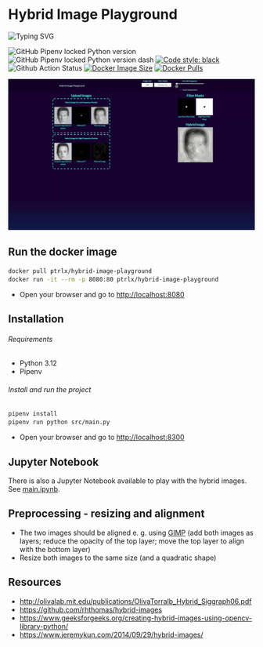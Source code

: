 # Hybrid Image Playground

![Typing SVG](https://readme-typing-svg.demolab.com?font=Jetbrains+Mono&pause=1000&width=435&lines=Play+with+hybrid+images;Create+your+own+one;Tweak+the+parameters;Understand+the+concept)

![GitHub Pipenv locked Python version](https://img.shields.io/github/pipenv/locked/python-version/ptrlx/hybrid-image-playground)
![GitHub Pipenv locked Python version dash](https://img.shields.io/github/pipenv/locked/dependency-version/ptrlx/hybrid-image-playground/dash)
[![Code style: black](https://img.shields.io/badge/code%20style-black-000000.svg)](https://github.com/psf/black)
![Github Action Status](https://img.shields.io/github/actions/workflow/status/ptrlx/hybrid-image-playground/build.yml)
[![Docker Image Size](https://img.shields.io/docker/image-size/ptrlx/hybrid-image-playground?label=Image%20Size&logo=docker)](https://hub.docker.com/r/ptrlx/hybrid-image-playground)
[![Docker Pulls](https://img.shields.io/docker/pulls/ptrlx/hybrid-image-playground?label=Pulls&logo=docker)](https://hub.docker.com/r/ptrlx/hybrid-image-playground)

![Demo](assets/demo.gif)

## Run the docker image

```bash
docker pull ptrlx/hybrid-image-playground
docker run -it --rm -p 8080:80 ptrlx/hybrid-image-playground
```

* Open your browser and go to <http://localhost:8080>

## Installation

###### Requirements

* Python 3.12
* Pipenv

###### Install and run the project

```bash
pipenv install
pipenv run python src/main.py
```

* Open your browser and go to <http://localhost:8300>

## Jupyter Notebook

There is also a Jupyter Notebook available to play with the hybrid images. See [main.ipynb](jupyter/main.ipynb).

## Preprocessing - resizing and alignment

* The two images should be aligned e. g. using [GIMP](https://www.gimp.org/) (add both images as layers; reduce the opacity of the top layer; move the top layer to align with the bottom layer)
* Resize both images to the same size (and a quadratic shape)

## Resources

* <http://olivalab.mit.edu/publications/OlivaTorralb_Hybrid_Siggraph06.pdf>
* <https://github.com/rhthomas/hybrid-images>
* <https://www.geeksforgeeks.org/creating-hybrid-images-using-opencv-library-python/>
* <https://www.jeremykun.com/2014/09/29/hybrid-images/>
